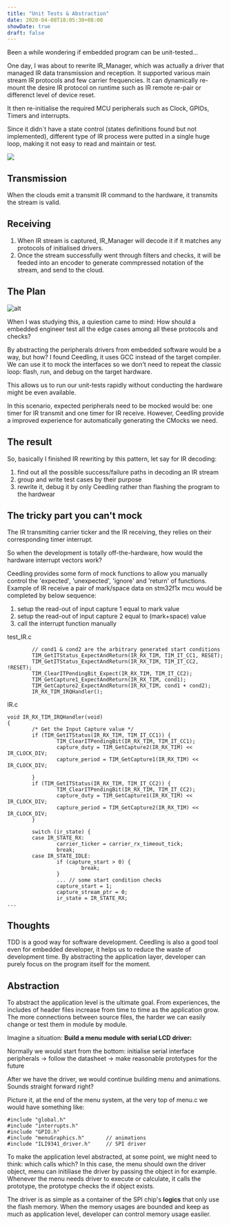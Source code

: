 ```yaml
---
title: "Unit Tests & Abstraction"
date: 2020-04-08T18:05:30+08:00
showDate: true
draft: false
---
```


Been a while wondering if embedded program can be unit-tested...  

One day, I was about to rewrite IR_Manager, which was actually a driver that managed IR data transmission and reception. It supported various main stream IR protocols and few carrier frequencies. It can dynamically re-mount the desire IR protocol on runtime such as IR remote re-pair or differenct level of device reset. 

It then re-initialise the required MCU peripherals such as Clock, GPIOs, Timers and interrupts. 

Since it didn`t have a state control (states definitions found but not implemented), different type of IR process were putted in a single huge loop, making it not easy to read and maintain or test. 

![](logic.png)
## Transmission
When the clouds emit a transmit IR command to the hardware, it transmits the stream is valid.

## Receiving
1. When IR stream is captured, IR_Manager will decode it if it matches any protocols of initialised drivers.  
2. Once the stream successfully went through filters and checks, it will be feeded into an encoder to generate commpressed notation of the stream, and send to the cloud.

## The Plan
![alt](unit_test.png)


When I was studying this, a quiestion came to mind: How should a embedded engineer test all the edge cases among all these protocols and checks?  

By abstracting the peripherals drivers from embedded software would be a way, but how? I found Ceedling, it uses GCC instead of the target compiler. We can use it to mock the interfaces so we don't need to repeat the classic loop: flash, run, and debug on the target hardware.

This allows us to run our unit-tests rapidly without conducting the hardware might be even available.  

In this scenario, expected peripherals need to be mocked would be: one timer for IR transmit and one timer for IR receive. However, Ceedling provide a improved experience for automatically generating the CMocks we need.

## The result  
So, basically I finished IR rewriting by this pattern, let say for IR decoding:  

1. find out all the possible success/failure paths in decoding an IR stream  
2. group and write test cases by their purpose  
3. rewrite it, debug it by only Ceedling rather than flashing the program to the hardwear  

## The tricky part you can't mock
The IR transmiting carrier ticker and the IR receiving, they relies on their corresponding timer interrupt.  

So when the development is totally off-the-hardware, how would the hardware interrupt vectors work?

Ceedling provides some form of mock functions to allow you manually control the 'expected', 'unexpected', 'ignore' and 'return' of functions.
Example of IR receive a pair of mark/space data on stm32f1x mcu would be completed by below sequence:  
1. setup the read-out of input capture 1 equal to mark value
2. setup the read-out of input capture 2 equal to (mark+space) value
3. call the interrupt function manually

test_IR.c
```
        // cond1 & cond2 are the arbitrary generated start conditions
        TIM_GetITStatus_ExpectAndReturn(IR_RX_TIM, TIM_IT_CC1, RESET);
        TIM_GetITStatus_ExpectAndReturn(IR_RX_TIM, TIM_IT_CC2, !RESET);
        TIM_ClearITPendingBit_Expect(IR_RX_TIM, TIM_IT_CC2);
        TIM_GetCapture1_ExpectAndReturn(IR_RX_TIM, cond1);
        TIM_GetCapture2_ExpectAndReturn(IR_RX_TIM, cond1 + cond2);
        IR_RX_TIM_IRQHandler();
```
IR.c
```
void IR_RX_TIM_IRQHandler(void)
{
        /* Get the Input Capture value */
        if (TIM_GetITStatus(IR_RX_TIM, TIM_IT_CC1)) {
                TIM_ClearITPendingBit(IR_RX_TIM, TIM_IT_CC1);
                capture_duty = TIM_GetCapture2(IR_RX_TIM) << IR_CLOCK_DIV;
                capture_period = TIM_GetCapture1(IR_RX_TIM) << IR_CLOCK_DIV;
                
        }
        if (TIM_GetITStatus(IR_RX_TIM, TIM_IT_CC2)) {
                TIM_ClearITPendingBit(IR_RX_TIM, TIM_IT_CC2);
                capture_duty = TIM_GetCapture1(IR_RX_TIM) << IR_CLOCK_DIV;
                capture_period = TIM_GetCapture2(IR_RX_TIM) << IR_CLOCK_DIV;
        }

        switch (ir_state) {
        case IR_STATE_RX:
                carrier_ticker = carrier_rx_timeout_tick;
                break;
        case IR_STATE_IDLE:
                if (capture_start > 0) {
                        break;
                }
                ... // some start condition checks
                capture_start = 1;
                capture_stream_ptr = 0;
                ir_state = IR_STATE_RX;
...
```

## Thoughts
TDD is a good way for software development. Ceedling is also a good tool even for embedded developer, it helps us to reduce the waste of development time. By abstracting the application layer, developer can purely focus on the program itself for the moment.  

## Abstraction

To abstract the application level is the ultimate goal. From experiences, the includes of header files increase from time to time as the application grow. The more connections between source files, the harder we can easily change or test them in module by module.

Imagine a situation: **Build a menu module with serial LCD driver:**

Normally we would start from the bottom: 
initialise serial interface peripherals -> follow the datasheet -> make reasonable prototypes for the future

After we have the driver, we would continue building menu and animations. Sounds straight forward right?

Picture it, at the end of the menu system, at the very top of menu.c we would have something like:
```
#include "global.h"
#include "interrupts.h"
#include "GPIO.h"
#include "menuGraphics.h"       // animations
#include "ILI9341_driver.h"     // SPI driver
```

To make the application level abstracted, at some point, we might need to think: which calls which?
In this case, the menu should own the driver object, menu can initiliase the driver by passing the object in for example. Whenever the menu needs driver to execute or calculate, it calls the prototype, the prototype checks the if object exists.

The driver is as simple as a container of the SPI chip's **logics** that only use the flash memory. When the memory usages are bounded and keep as much as application level, developer can control memory usage easiler.